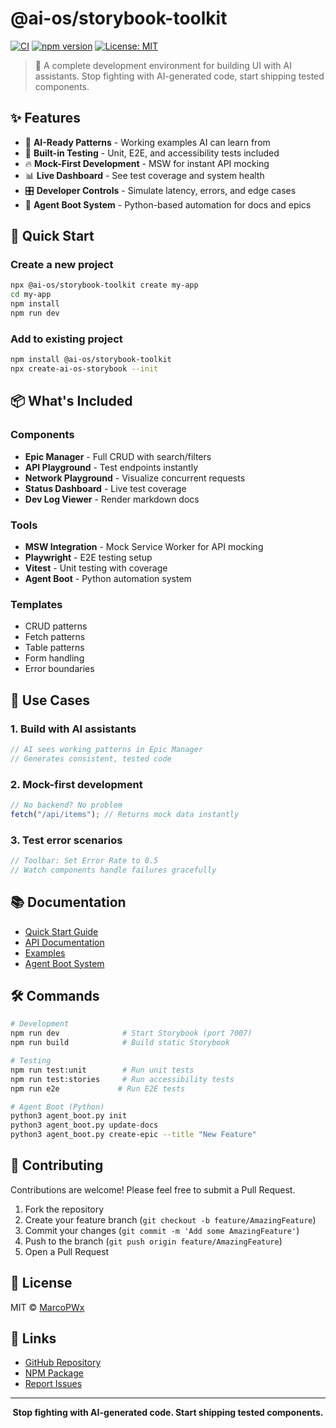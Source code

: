 # @ai-os/storybook-toolkit

[![CI](https://github.com/MarcoPWx/AI-OS-CE/actions/workflows/ci.yml/badge.svg)](https://github.com/MarcoPWx/AI-OS-CE/actions/workflows/ci.yml)
[![npm version](https://img.shields.io/npm/v/@ai-os/storybook-toolkit.svg)](https://www.npmjs.com/package/@ai-os/storybook-toolkit)
[![License: MIT](https://img.shields.io/badge/License-MIT-yellow.svg)](https://opensource.org/licenses/MIT)

> 🚀 A complete development environment for building UI with AI assistants. Stop fighting with AI-generated code, start shipping tested components.

## ✨ Features

- 🎯 **AI-Ready Patterns** - Working examples AI can learn from
- 🧪 **Built-in Testing** - Unit, E2E, and accessibility tests included
- 🔥 **Mock-First Development** - MSW for instant API mocking
- 📊 **Live Dashboard** - See test coverage and system health
- 🎛️ **Developer Controls** - Simulate latency, errors, and edge cases
- 🤖 **Agent Boot System** - Python-based automation for docs and epics

## 🚀 Quick Start

### Create a new project

```bash
npx @ai-os/storybook-toolkit create my-app
cd my-app
npm install
npm run dev
```

### Add to existing project

```bash
npm install @ai-os/storybook-toolkit
npx create-ai-os-storybook --init
```

## 📦 What's Included

### Components

- **Epic Manager** - Full CRUD with search/filters
- **API Playground** - Test endpoints instantly
- **Network Playground** - Visualize concurrent requests
- **Status Dashboard** - Live test coverage
- **Dev Log Viewer** - Render markdown docs

### Tools

- **MSW Integration** - Mock Service Worker for API mocking
- **Playwright** - E2E testing setup
- **Vitest** - Unit testing with coverage
- **Agent Boot** - Python automation system

### Templates

- CRUD patterns
- Fetch patterns
- Table patterns
- Form handling
- Error boundaries

## 🎯 Use Cases

### 1. Build with AI assistants

```javascript
// AI sees working patterns in Epic Manager
// Generates consistent, tested code
```

### 2. Mock-first development

```javascript
// No backend? No problem
fetch("/api/items"); // Returns mock data instantly
```

### 3. Test error scenarios

```javascript
// Toolbar: Set Error Rate to 0.5
// Watch components handle failures gracefully
```

## 📚 Documentation

- [Quick Start Guide](https://github.com/MarcoPWx/AI-OS-CE#quick-start)
- [API Documentation](https://github.com/MarcoPWx/AI-OS-CE/docs)
- [Examples](https://github.com/MarcoPWx/AI-OS-CE/tree/main/src/stories)
- [Agent Boot System](https://github.com/MarcoPWx/AI-OS-CE/blob/main/AGENT_BOOT_README.md)

## 🛠️ Commands

```bash
# Development
npm run dev              # Start Storybook (port 7007)
npm run build            # Build static Storybook

# Testing
npm run test:unit        # Run unit tests
npm run test:stories     # Run accessibility tests
npm run e2e             # Run E2E tests

# Agent Boot (Python)
python3 agent_boot.py init
python3 agent_boot.py update-docs
python3 agent_boot.py create-epic --title "New Feature"
```

## 🤝 Contributing

Contributions are welcome! Please feel free to submit a Pull Request.

1. Fork the repository
2. Create your feature branch (`git checkout -b feature/AmazingFeature`)
3. Commit your changes (`git commit -m 'Add some AmazingFeature'`)
4. Push to the branch (`git push origin feature/AmazingFeature`)
5. Open a Pull Request

## 📝 License

MIT © [MarcoPWx](https://github.com/MarcoPWx)

## 🔗 Links

- [GitHub Repository](https://github.com/MarcoPWx/AI-OS-CE)
- [NPM Package](https://www.npmjs.com/package/@ai-os/storybook-toolkit)
- [Report Issues](https://github.com/MarcoPWx/AI-OS-CE/issues)

---

<div align="center">
  <strong>Stop fighting with AI-generated code. Start shipping tested components.</strong>
</div>
